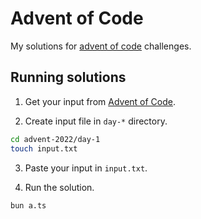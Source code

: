 # Advent of Code

My solutions for [advent of code](https://adventofcode.com/) challenges.

## Running solutions

1. Get your input from [Advent of Code](https://adventofcode.com/).

2. Create input file in `day-*` directory.

```sh
cd advent-2022/day-1
touch input.txt
```

3. Paste your input in `input.txt`.

4. Run the solution.

```sh
bun a.ts
```
